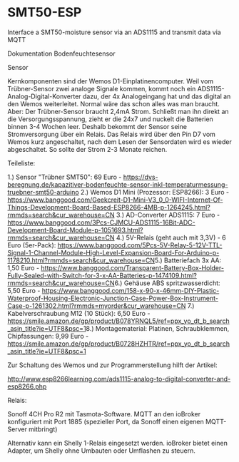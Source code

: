 # SMT50-ESP
Interface a SMT50-moisture sensor via an ADS1115 and transmit data via MQTT

Dokumentation Bodenfeuchtesensor

Sensor

Kernkomponenten sind der Wemos D1-Einplatinencomputer. Weil vom Trübner-Sensor zwei analoge Signale kommen, kommt noch ein ADS1115-Analog-Digital-Konverter dazu, der 4x Analogeingang hat und das digital an den Wemos weiterleitet. Normal wäre das schon alles was man braucht. Aber: Der Trübner-Sensor braucht 2,4mA Strom. Schließt man ihn direkt an die Versorgungsspannung, zieht er die 24x7 und nuckelt die Batterien binnen 3-4 Wochen leer. Deshalb bekommt der Sensor seine Stromversorgung über ein Relais. Das Relais wird über den Pin D7 vom Wemos kurz angeschaltet, nach dem Lesen der Sensordaten wird es wieder abgeschaltet. So sollte der Strom 2-3 Monate reichen.

Teileliste:

1.) Sensor "Trübner SMT50": 69 Euro - https://dvs-beregnung.de/kapazitiver-bodenfeuchte-sensor-inkl-temperaturmessung-truebner-smt50-arduino
2.) Wemos D1 Mini (Prozessor: ESP8266): 3 Euro - https://www.banggood.com/Geekcreit-D1-Mini-V3_0_0-WIFI-Internet-Of-Things-Development-Board-Based-ESP8266-4MB-p-1264245.html?rmmds=search&cur_warehouse=CN
3.) AD-Converter ADS1115: 7 Euro - https://www.banggood.com/3Pcs-CJMCU-ADS1115-16Bit-ADC-Development-Board-Module-p-1051693.html?rmmds=search&cur_warehouse=CN
4.) 5V-Relais (geht auch mit 3,3V) - 6 Euro (5er-Pack): https://www.banggood.com/5Pcs-5V-Relay-5-12V-TTL-Signal-1-Channel-Module-High-Level-Expansion-Board-For-Arduino-p-1178210.html?rmmds=search&cur_warehouse=CN​​
5.) Batteriefach 3x AA: 1,50 Euro - https://www.banggood.com/Transparent-Battery-Box-Holder-Fully-Sealed-with-Switch-for-3-x-AA-Batteries-p-1474109.html?rmmds=search&cur_warehouse=CN​
6.)​​​ Gehäuse ABS spritzwasserdicht: 5,50 Euro - https://www.banggood.com/158-x-90-x-46mm-DIY-Plastic-Waterproof-Housing-Electronic-Junction-Case-Power-Box-Instrument-Case-p-1261302.html?rmmds=myorder&cur_warehouse=CN
7.) Kabelverschraubung M12 (10 Stück): 6,50 Euro - https://smile.amazon.de/gp/product/B078YRNQL5/ref=ppx_yo_dt_b_search_asin_title?ie=UTF8&psc=1​
8.) Montagematerial: Platinen, Schraubklemmen, Chipfassungen: 9,99 Euro - https://smile.amazon.de/gp/product/B0728HZHTR/ref=ppx_yo_dt_b_search_asin_title?ie=UTF8&psc=1​


Zur Schaltung des Wemos und zur Programmerstellung hilft der Artikel:

http://www.esp8266learning.com/ads1115-analog-to-digital-converter-and-esp8266.php​

Relais:

Sonoff 4CH Pro R2 mit Tasmota-Software. MQTT an den ioBroker konfiguriert mit Port 1885 (spezieller Port, da Sonoff einen eigenen MQTT-Server mitbringt)

Alternativ kann ein Shelly 1-Relais eingesetzt werden. ioBroker bietet einen Adapter, um Shelly ohne Umbauten oder Umflashen zu steuern.
